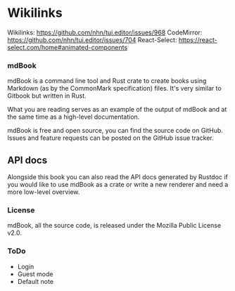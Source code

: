 # Wikilinks
Wikilinks: https://github.com/nhn/tui.editor/issues/968
CodeMirror: https://github.com/nhn/tui.editor/issues/704
React-Select: https://react-select.com/home#animated-components

### mdBook
mdBook is a command line tool and Rust crate to create books using Markdown (as by the CommonMark specification) files. It's very similar to Gitbook but written in Rust.

What you are reading serves as an example of the output of mdBook and at the same time as a high-level documentation.

mdBook is free and open source, you can find the source code on GitHub. Issues and feature requests can be posted on the GitHub issue tracker.

## API docs
Alongside this book you can also read the API docs generated by Rustdoc if you would like to use mdBook as a crate or write a new renderer and need a more low-level overview.

### License
mdBook, all the source code, is released under the Mozilla Public License v2.0.



### ToDo
- Login
- Guest mode
- Default note